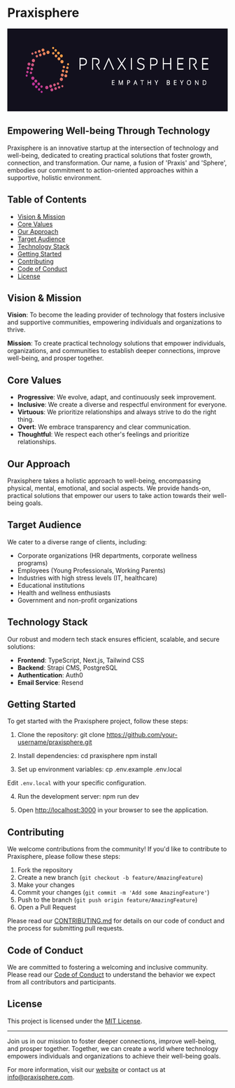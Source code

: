 # Praxisphere

![Praxisphere Logo](./public/images/logo/logo.png)

## Empowering Well-being Through Technology

Praxisphere is an innovative startup at the intersection of technology and well-being, dedicated to creating practical solutions that foster growth, connection, and transformation. Our name, a fusion of 'Praxis' and 'Sphere', embodies our commitment to action-oriented approaches within a supportive, holistic environment.

## Table of Contents

- [Vision & Mission](#vision--mission)
- [Core Values](#core-values)
- [Our Approach](#our-approach)
- [Target Audience](#target-audience)
- [Technology Stack](#technology-stack)
- [Getting Started](#getting-started)
- [Contributing](#contributing)
- [Code of Conduct](#code-of-conduct)
- [License](#license)

## Vision & Mission

**Vision**: To become the leading provider of technology that fosters inclusive and supportive communities, empowering individuals and organizations to thrive.

**Mission**: To create practical technology solutions that empower individuals, organizations, and communities to establish deeper connections, improve well-being, and prosper together.

## Core Values

- **Progressive**: We evolve, adapt, and continuously seek improvement.
- **Inclusive**: We create a diverse and respectful environment for everyone.
- **Virtuous**: We prioritize relationships and always strive to do the right thing.
- **Overt**: We embrace transparency and clear communication.
- **Thoughtful**: We respect each other's feelings and prioritize relationships.

## Our Approach

Praxisphere takes a holistic approach to well-being, encompassing physical, mental, emotional, and social aspects. We provide hands-on, practical solutions that empower our users to take action towards their well-being goals.

## Target Audience

We cater to a diverse range of clients, including:

- Corporate organizations (HR departments, corporate wellness programs)
- Employees (Young Professionals, Working Parents)
- Industries with high stress levels (IT, healthcare)
- Educational institutions
- Health and wellness enthusiasts
- Government and non-profit organizations

## Technology Stack

Our robust and modern tech stack ensures efficient, scalable, and secure solutions:

- **Frontend**: TypeScript, Next.js, Tailwind CSS
- **Backend**: Strapi CMS, PostgreSQL
- **Authentication**: Auth0
- **Email Service**: Resend

## Getting Started

To get started with the Praxisphere project, follow these steps:

1. Clone the repository:
git clone [https://github.com/your-username/praxisphere.git
](https://github.com/Praxisphere/praxis-ux.git)
2. Install dependencies:
cd praxisphere
npm install

3. Set up environment variables:
cp .env.example .env.local

Edit `.env.local` with your specific configuration.

4. Run the development server:
npm run dev

5. Open [http://localhost:3000](http://localhost:3000) in your browser to see the application.

## Contributing

We welcome contributions from the community! If you'd like to contribute to Praxisphere, please follow these steps:

1. Fork the repository
2. Create a new branch (`git checkout -b feature/AmazingFeature`)
3. Make your changes
4. Commit your changes (`git commit -m 'Add some AmazingFeature'`)
5. Push to the branch (`git push origin feature/AmazingFeature`)
6. Open a Pull Request

Please read our [CONTRIBUTING.md](CONTRIBUTING.md) for details on our code of conduct and the process for submitting pull requests.

## Code of Conduct

We are committed to fostering a welcoming and inclusive community. Please read our [Code of Conduct](CODE_OF_CONDUCT.md) to understand the behavior we expect from all contributors and participants.

## License

This project is licensed under the [MIT License](LICENSE.md).

---

Join us in our mission to foster deeper connections, improve well-being, and prosper together. Together, we can create a world where technology empowers individuals and organizations to achieve their well-being goals.

For more information, visit our [website](https://www.praxisphere.com) or contact us at info@praxisphere.com.
